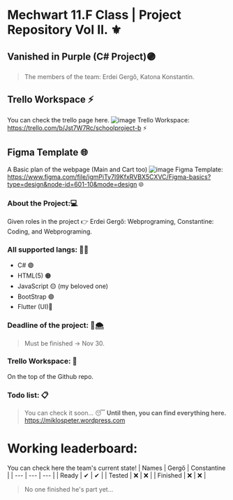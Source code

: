# Mechwart 11.F Class | Project Repository Vol II. ⚜
## Vanished in Purple (C# Project)🟣
> The members of the team: Erdei Gergő, Katona Konstantin.
## Trello Workspace ⚡
You can check the trello page here.
![image](https://github.com/nikkeisadev/schoolProject-B/assets/137056695/8413126d-2242-44b0-a2e4-e764753ef1f4)
Trello Workspace: https://trello.com/b/Jst7W7Rc/schoolproject-b ⚡
## Figma Template 🌐
A Basic plan of the webpage (Main and Cart too)
![image](https://github.com/nikkeisadev/schoolProject-B/assets/137056695/034871ec-3697-4da4-a064-2703972a5a18)
Figma Template: https://www.figma.com/file/igmPiTy7I9KfxRVBX5CXVC/Figma-basics?type=design&node-id=601-10&mode=design 🌐
### About the Project:💻
Given roles in the project 👉 Erdei Gergő: Webprograming, Constantine: Coding, and Webprograming.
### All supported langs: 👨‍💻 
- C# 🟣
- HTML(5) 🟠
- JavaScript 🟡 (my beloved one)
- BootStrap 🟣
- Flutter (UI)🔵
### Deadline of the project: 📆🌨
> Must be finished -> Nov 30.
### Trello Workspace: 📮
On the top of the Github repo.
### Todo list: 📋
> You can check it soon... 😴
**Until then, you can find everything here.**
https://miklospeter.wordpress.com 
# Working leaderboard:
You can check here the team's current state!
| Names    |   Gergő   |  Constantine  |
|    ---   |    ---    |    ---     |
| Ready    |    ✔     |     ✔      |
| Tested   |    ❌    |     ❌     |
| Finished |    ❌    |     ❌     |

>No one finished he's part yet... 

